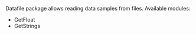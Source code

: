 Datafile package allows reading data samples from files. Available modules:

 - GetFloat
 - GetStrings
